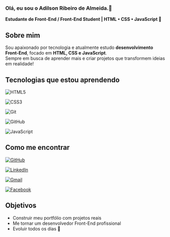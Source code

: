 ### Olá, eu sou o Adilson Ribeiro de Almeida.👋
**Estudante de Front-End / Front-End Student | HTML • CSS • JavaScript 🚀**

## Sobre mim
Sou apaixonado por tecnologia e atualmente estudo **desenvolvimento Front-End**, focado em **HTML, CSS e JavaScript**.  
Sempre em busca de aprender mais e criar projetos que transformem ideias em realidade!  

## Tecnologias que estou aprendendo

![HTML5](https://img.shields.io/badge/HTML5-E34F26?style=for-the-badge&logo=html5&logoColor=white)

![CSS3](https://img.shields.io/badge/CSS3-1572B6?style=for-the-badge&logo=css3&logoColor=white)

![Git](https://img.shields.io/badge/Git-F05032?style=for-the-badge&logo=git&logoColor=white)

![GitHub](https://img.shields.io/badge/GitHub-000?style=for-the-badge&logo=github&logoColor=white)

![JavaScript](https://img.shields.io/badge/JavaScript-F7DF1E?style=for-the-badge&logo=javascript&logoColor=black)

## Como me encontrar
[![GitHub](https://img.shields.io/badge/GitHub-000?style=for-the-badge&logo=github&logoColor=white)](https://github.com/adilsonribeiroalmeida)

[![LinkedIn](https://img.shields.io/badge/LinkedIn-0077B5?style=for-the-badge&logo=linkedin&logoColor=white)](https://www.linkedin.com)

[![Gmail](https://img.shields.io/badge/Email-D14836?style=for-the-badge&logo=gmail&logoColor=white)](mailto:adilsontrassi@gmail.com)

[![Facebook](https://img.shields.io/badge/Facebook-1877F2?style=for-the-badge&logo=facebook&logoColor=white)](https://www.facebook.com/[seuusuario](https://www.facebook.com/adilson.ribeirodealmeida.796?rdid=vgkTgZCuxgCL1CMl&share_url=https%3A%2F%2Fwww.facebook.com%2Fshare%2F1ZNZjTLgm2%2F#))



## Objetivos
- Construir meu portfólio com projetos reais  
- Me tornar um desenvolvedor Front-End profissional  
- Evoluir todos os dias 🚀  



